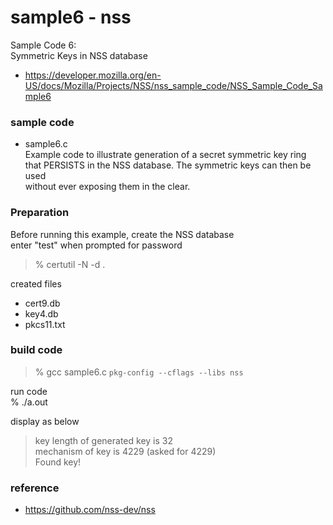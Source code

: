 sample6 - nss
===============

Sample Code 6: <br/>
 Symmetric Keys in NSS database <br/>

- https://developer.mozilla.org/en-US/docs/Mozilla/Projects/NSS/nss_sample_code/NSS_Sample_Code_Sample6 <br/>

### sample code

 - sample6.c <br/>
 Example code to illustrate generation of a secret symmetric key ring <br/>
that PERSISTS in the NSS database. The symmetric keys can then be used <br/>
 without ever exposing them in the clear. <br/>

### Preparation 

 Before running this example, create the NSS database <br/>
  enter "test" when prompted for password <br/>

> % certutil -N -d . <br/>

created files <br/>
- cert9.db <br/>
- key4.db <br/>
- pkcs11.txt <br/>


### build code

> % gcc sample6.c `pkg-config --cflags --libs nss` <br/>

run code <br/>
% ./a.out <br/>

display as below <br/>
> key length of generated key is 32 <br/>
> mechanism of key is 4229 (asked for 4229) <br/>
> Found key! <br/>


### reference
- https://github.com/nss-dev/nss

